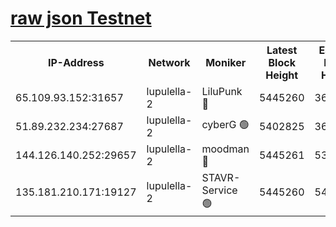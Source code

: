 [raw json Testnet](https://rpc-check.jaclalt.stavr.tech/jaclalt/rpc-jaclalt-result.json)
=

<table><tr><th>IP-Address</th><th>Network</th><th>Moniker</th><th>Latest Block Height</th><th>Earliest Block Height</th><th>Catching Up</th><th>Voting Power</th><th>Scan Time</th></tr><tr><td>65.109.93.152:31657</td><td>lupulella-2</td><td>LiluPunk 🔴</td><td>5445260</td><td>3688866</td><td>False</td><td>685033</td><td>2023-11-26T19:37:44.476889817UTC</td></tr><tr><td>51.89.232.234:27687</td><td>lupulella-2</td><td>cyberG 🟢</td><td>5402825</td><td>3693701</td><td>False</td><td>0</td><td>2023-11-26T19:37:50.891734506UTC</td></tr><tr><td>144.126.140.252:29657</td><td>lupulella-2</td><td>moodman 🔴</td><td>5445261</td><td>5345261</td><td>False</td><td>769094</td><td>2023-11-26T19:37:51.641238143UTC</td></tr><tr><td>135.181.210.171:19127</td><td>lupulella-2</td><td>STAVR-Service 🟢</td><td>5445260</td><td>5443401</td><td>False</td><td>0</td><td>2023-11-26T19:37:44.125341263UTC</td></tr></table>
